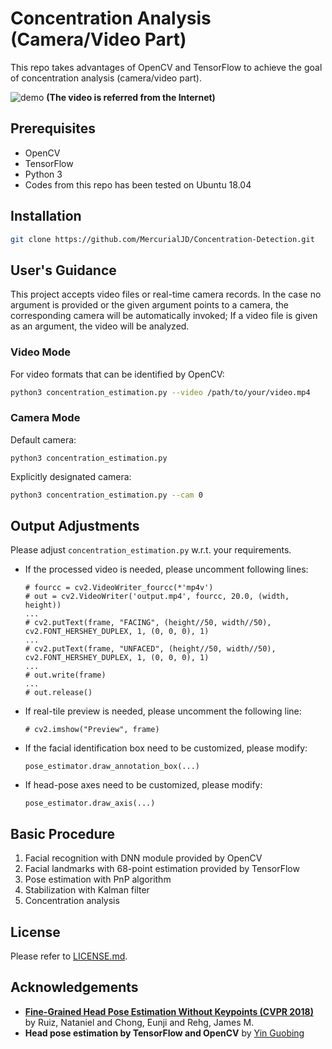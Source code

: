 # Concentration Analysis (Camera/Video Part)

This repo takes advantages of OpenCV and TensorFlow to achieve the goal of concentration analysis (camera/video part).

![demo](img/output.gif)
**(The video is referred from the Internet)**

## Prerequisites

- OpenCV
- TensorFlow
- Python 3
- Codes from this repo has been tested on Ubuntu 18.04

## Installation

```bash
git clone https://github.com/MercurialJD/Concentration-Detection.git
```

## User's Guidance

This project accepts video files or real-time camera records. In the case no argument is provided or the given argument points to a camera, the corresponding camera will be automatically invoked; If a video file is given as an argument, the video will be analyzed.

### Video Mode

For video formats that can be identified by OpenCV:

```bash
python3 concentration_estimation.py --video /path/to/your/video.mp4
```

### Camera Mode

Default camera:

```
python3 concentration_estimation.py
```

Explicitly designated camera:

```bash
python3 concentration_estimation.py --cam 0
```

## Output Adjustments

Please adjust `concentration_estimation.py` w.r.t. your requirements.

- If the processed video is needed, please uncomment following lines:

  ```
  # fourcc = cv2.VideoWriter_fourcc(*'mp4v')
  # out = cv2.VideoWriter('output.mp4', fourcc, 20.0, (width, height))
  ...
  # cv2.putText(frame, "FACING", (height//50, width//50), cv2.FONT_HERSHEY_DUPLEX, 1, (0, 0, 0), 1)
  ...
  # cv2.putText(frame, "UNFACED", (height//50, width//50), cv2.FONT_HERSHEY_DUPLEX, 1, (0, 0, 0), 1)
  ...
  # out.write(frame)
  ...
  # out.release()
  ```

- If real-tile preview is needed, please uncomment the following line:

  ```
  # cv2.imshow("Preview", frame)
  ```

- If the facial identification box need to be customized, please modify:

  ```
  pose_estimator.draw_annotation_box(...)
  ```

- If head-pose axes need to be customized, please modify:

  ```
  pose_estimator.draw_axis(...)
  ```

## Basic Procedure

1. Facial recognition with DNN module provided by OpenCV
2. Facial landmarks with 68-point estimation provided by TensorFlow
3. Pose estimation with PnP algorithm
4. Stabilization with Kalman filter
5. Concentration analysis

## License

Please refer to [LICENSE.md](LICENSE.md).

## Acknowledgements

- [**Fine-Grained Head Pose Estimation Without Keypoints (CVPR 2018)**](https://arxiv.org/abs/1710.00925) by Ruiz, Nataniel and Chong, Eunji and Rehg, James M.
- **Head pose estimation by TensorFlow and OpenCV** by [Yin Guobing](https://yinguobing.com/)